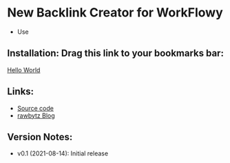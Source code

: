 # New Backlink Creator for WorkFlowy
- Use 


## Installation: Drag this link to your bookmarks bar:

<!-- Special #setup editing instrucions go here -->
 <a href="javascript:(function (){alert('Hello world')})();">Hello World</a>


## Links:
- [Source code]()
- [rawbytz Blog](https://rawbytz.wordpress.com)


## Version Notes:
- v0.1 (2021-08-14): Initial release

<!-- 
LINKS REFERENCING THIS

Move xtras.text info here if necessary
 -->
